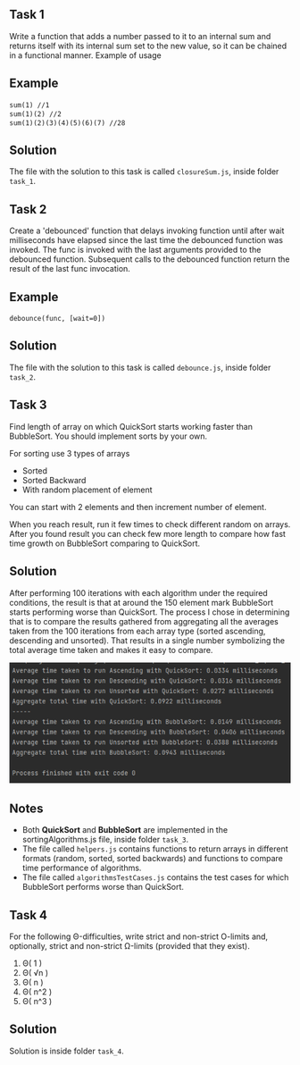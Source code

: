 ## Task 1 ## 
Write a function that adds a number passed to it to an internal sum and returns itself with its internal sum set to the new value, 
so it can be chained in a functional manner. Example of usage

## Example ##
```
sum(1) //1
sum(1)(2) //2
sum(1)(2)(3)(4)(5)(6)(7) //28
```

## Solution ##

The file with the solution to this task is called `closureSum.js`, inside folder `task_1`.

## Task 2 ## 
Create a 'debounced' function that delays invoking function 
until after wait milliseconds have elapsed since the last time the debounced function was invoked.
The func is invoked with the last arguments provided to the debounced function.
Subsequent calls to the debounced function return the result of the last func invocation.

## Example ##
```
debounce(func, [wait=0])
```

## Solution ##

The file with the solution to this task is called `debounce.js`, inside folder `task_2`.

## Task 3 ## 
Find length of array on which QuickSort starts working faster than BubbleSort.
You should implement sorts by your own.

For sorting use 3 types of arrays
- Sorted
- Sorted Backward
- With random placement of element

You can start with 2 elements and then increment number of element.

When you reach result, run it few times to check different random on arrays.
After you found result you can check few more length to compare how fast time growth on BubbleSort comparing to QuickSort.

## Solution ##
After performing 100 iterations with each algorithm under the required conditions, the result is that at around the 150 element mark BubbleSort starts performing worse than QuickSort.
The process I chose in determining that is to compare the results gathered from aggregating all the averages taken from the 100 iterations from each array type (sorted ascending, descending and unsorted).
That results in a single number symbolizing the total average time taken and makes it easy to compare.

![img.png](task_3/algorithm_results.png)

## Notes ##
- Both **QuickSort** and **BubbleSort** are implemented in the sortingAlgorithms.js file, inside folder `task_3`.
- The file called `helpers.js` contains functions to return arrays in different formats (random, sorted, sorted backwards) and functions to compare time performance of algorithms. 
- The file called `algorithmsTestCases.js` contains the test cases for which BubbleSort performs worse than QuickSort.

## Task 4 ## 
For the following Θ-difficulties, write strict and non-strict O-limits and, optionally, strict and non-strict Ω-limits (provided that they exist).
1. Θ( 1 )
2. Θ( √n )
3. Θ( n )
4. Θ( n^2 )
5. Θ( n^3 )

## Solution ##

Solution is inside folder `task_4`.

